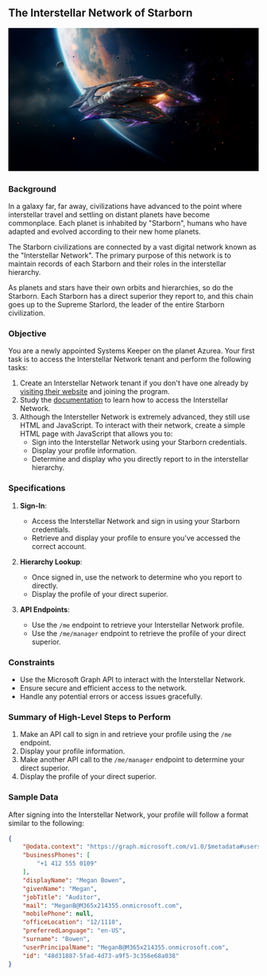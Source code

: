 ## The Interstellar Network of Starborn

<img src="../../../Images/starborn.jpg" />

### Background

In a galaxy far, far away, civilizations have advanced to the point where interstellar travel and settling on distant planets have become commonplace. Each planet is inhabited by "Starborn", humans who have adapted and evolved according to their new home planets.

The Starborn civilizations are connected by a vast digital network known as the "Interstellar Network". The primary purpose of this network is to maintain records of each Starborn and their roles in the interstellar hierarchy.

As planets and stars have their own orbits and hierarchies, so do the Starborn. Each Starborn has a direct superior they report to, and this chain goes up to the Supreme Starlord, the leader of the entire Starborn civilization.

### Objective

You are a newly appointed Systems Keeper on the planet Azurea. Your first task is to access the Interstellar Network tenant and perform the following tasks:

1. Create an Interstellar Network tenant if you don't have one already by [visiting their website](https://developer.microsoft.com/microsoft-365/dev-program) and joining the program.
1. Study the [documentation](https://learn.microsoft.com/training/paths/m365-msgraph-fundamentals/) to learn how to access the Interstellar Network.
1. Although the Intersteller Network is extremely advanced, they still use HTML and JavaScript. To interact with their network, create a simple HTML page with JavaScript that allows you to:
    - Sign into the Interstellar Network using your Starborn credentials.
    - Display your profile information.
    - Determine and display who you directly report to in the interstellar hierarchy.

### Specifications

1. **Sign-In**:
    - Access the Interstellar Network and sign in using your Starborn credentials.
    - Retrieve and display your profile to ensure you've accessed the correct account.

1. **Hierarchy Lookup**:
    - Once signed in, use the network to determine who you report to directly.
    - Display the profile of your direct superior.

1. **API Endpoints**:
    - Use the `/me` endpoint to retrieve your Interstellar Network profile.
    - Use the `/me/manager` endpoint to retrieve the profile of your direct superior.

### Constraints

- Use the Microsoft Graph API to interact with the Interstellar Network.
- Ensure secure and efficient access to the network.
- Handle any potential errors or access issues gracefully.

### Summary of High-Level Steps to Perform

1. Make an API call to sign in and retrieve your profile using the `/me` endpoint.
2. Display your profile information.
3. Make another API call to the `/me/manager` endpoint to determine your direct superior.
4. Display the profile of your direct superior.

### Sample Data

After signing into the Interstellar Network, your profile will follow a format similar to the following:

```json
{
    "@odata.context": "https://graph.microsoft.com/v1.0/$metadata#users/$entity",
    "businessPhones": [
        "+1 412 555 0109"
    ],
    "displayName": "Megan Bowen",
    "givenName": "Megan",
    "jobTitle": "Auditor",
    "mail": "MeganB@M365x214355.onmicrosoft.com",
    "mobilePhone": null,
    "officeLocation": "12/1110",
    "preferredLanguage": "en-US",
    "surname": "Bowen",
    "userPrincipalName": "MeganB@M365x214355.onmicrosoft.com",
    "id": "48d31887-5fad-4d73-a9f5-3c356e68a038"
}
```

